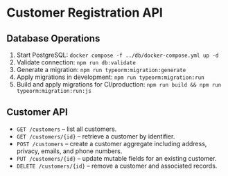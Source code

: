 # Customer Registration API

## Database Operations
1. Start PostgreSQL: `docker compose -f ../db/docker-compose.yml up -d`
2. Validate connection: `npm run db:validate`
3. Generate a migration: `npm run typeorm:migration:generate`
4. Apply migrations in development: `npm run typeorm:migration:run`
5. Build and apply migrations for CI/production: `npm run build && npm run typeorm:migration:run:js`

## Customer API
- `GET /customers` – list all customers.
- `GET /customers/{id}` – retrieve a customer by identifier.
- `POST /customers` – create a customer aggregate including address, privacy, emails, and phone numbers.
- `PUT /customers/{id}` – update mutable fields for an existing customer.
- `DELETE /customers/{id}` – remove a customer and associated records.
